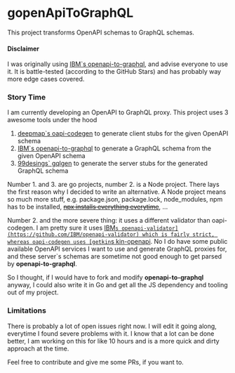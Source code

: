 # gopenApiToGraphQL

This project transforms OpenAPI schemas to GraphQL schemas.

#### Disclaimer

I was originally using [IBM`s openapi-to-graphql](https://github.com/IBM/openapi-to-graphql), and advise everyone to use it.
It is battle-tested (according to the GitHub Stars) and has probably way more edge cases covered.

### Story Time

I am currently developing an OpenAPI to GraphQL proxy. This project uses 3 awesome tools under the hood
1. [deepmap`s oapi-codegen](https://github.com/deepmap/oapi-codegen) to generate client stubs for the given OpenAPI schema
2. [IBM`s openapi-to-graphql](https://github.com/IBM/openapi-to-graphql) to generate a GraphQL schema from the given OpenAPI schema
3. [99desings` gqlgen](https://github.com/99designs/gqlgen) to generate the server stubs for the generated GraphQL schema

Number 1. and 3. are go projects, number 2. is a Node project. There lays the first reason why I decided to write an alternative.
A Node project means so much more stuff, e.g. package.json, package.lock, node_modules, npm has to be installed,
~~[npx installs everything everytime](https://stackoverflow.com/questions/49302438/why-does-npx-install-webpack-every-time)~~, ...

Number 2. and the more severe thing: it uses a different validator than oapi-codegen.
I am pretty sure it uses [IBM`s openapi-validator](https://github.com/IBM/openapi-validator) which is fairly strict,
whereas oapi-codegen uses [getkin`s kin-openapi](https://github.com/getkin/kin-openapi).
No I do have some public available OpenAPI services I want to use and generate GraphQL proxies for, and these server`s schemas
are sometime not good enough to get parsed by __openapi-to-graphql__. 

So I thought, if I would have to fork and modify __openapi-to-graphql__ anyway, I could also write it in Go and get all the JS
dependency and tooling out of my project.

### Limitations

There is probably a lot of open issues right now. I will edit it going along, everytime I found severe problems with it. 
I know that a lot can be done better, I am working on this for like 10 hours and is a more quick and dirty approach at the time.

Feel free to contribute and give me some PRs, if you want to.